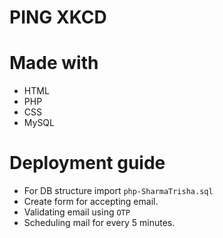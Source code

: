 # PING XKCD

# Made with
* HTML
* PHP
* CSS
* MySQL

# Deployment guide
* For DB structure import  ```php-SharmaTrisha.sql``` 
* Create form for accepting email.
* Validating email using ```OTP```
* Scheduling mail for every 5 minutes.
